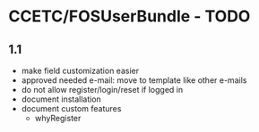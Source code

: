 # CCETC/FOSUserBundle - TODO

## 1.1
- make field customization easier
- approved needed e-mail: move to template like other e-mails
- do not allow register/login/reset if logged in
- document installation
- document custom features
	- whyRegister
